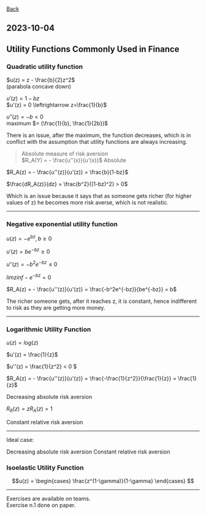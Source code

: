 



[Back](00.md)

## 2023-10-04

## Utility Functions Commonly Used in Finance

### Quadratic utility function
$u(z) = z - \frac{b}{2}z^2$  
(parabola concave down)

$u'(z) = 1 -bz$  
$u'(z) = 0 \leftrightarrow z=\frac{1}{b}$

$u''(z) = -b < 0$  
maximum $= (\frac{1}{b}, \frac{1}{2b})$

There is an issue, after the maximum, the function decreases, which is in conflict with the assumption that utility functions are always increasing.

>Absolute measure of risk aversion  
>$R_A(Y) = - \frac{u''(x)}{u'(x)}$ Absolute

$R_A(z) = - \frac{u''(z)}{u'(z)} = \frac{b}{1-bz}$

$\frac{dR_A(z)}{dz} = \frac{b^2}{(1-bz)^2} > 0$

Which is an issue because it says that as someone gets richer (for higher values of z) he becomes more risk averse, which is not realistic.

---

### Negative exponential utility function  

$u(z) = - e^{bz}, b\geq0$

$u'(z) = be^{-bz} \geq0$

$u''(z) = -b^2e^{-bz} \leq0$

$lim z inf -e^{-bz} = 0$

$R_A(z) = - \frac{u''(z)}{u'(z)} = \frac{-b^2e^{-bz}}{be^{-bz}} = b$

The richer someone gets, after it reaches z, it is constant, hence indifferent to risk as they are getting more money.

---

### Logarithmic Utility Function

$u(z) = log(z)$

$u'(z) = \frac{1}{z}$

$u''(z) = \frac{1}{z^2} < 0 $

$R_A(z) = - \frac{u''(z)}{u'(z)} = \frac{-\frac{1}{z^2}}{\frac{1}{z}} = \frac{1}{z}$

Decreasing absolute risk aversion

$R_R(z) = zR_A(z) = 1$

Constant relative risk aversion

---

Ideal case: 

Decreasing absolute risk aversion
Constant relative risk aversion

### Isoelastic Utility Function

$$u(z) =
\begin{cases}
\frac{z^(1-\gamma)}{1-\gamma}
\end{cases}
$$



---

Exercises are available on teams.  
Exercise n.1 done on paper.













